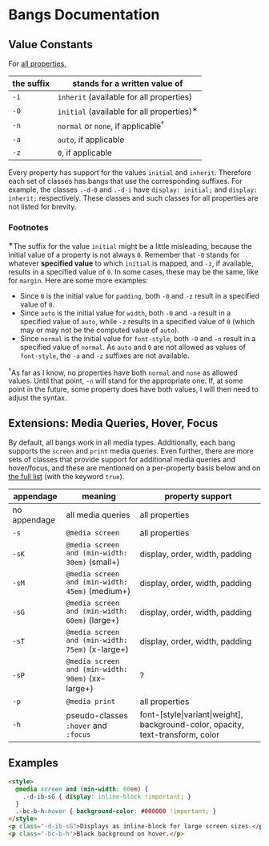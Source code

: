 # Bangs Documentation

## Value Constants

For [all properties](PROPERTIES.md),

the suffix | stands for a written value of
---------- | -----------------------------
`-i`       | `inherit` (available for all properties)
`-0`       | `initial` (available for all properties)<sup>&lowast;</sup>
`-n`       | `normal` or `none`, if applicable<sup>&dagger;</sup>
`-a`       | `auto`, if applicable
`-z`       | `0`, if applicable

Every property has support for the values `initial` and `inherit`. Therefore each set of classes
has bangs that use the corresponding suffixes.
For example, the classes `.-d-0` and `.-d-i` have `display: initial;` and `display: inherit;` respectively.
These classes and such classes for all properties are not listed for brevity.

### Footnotes

<sup>&lowast;</sup>The suffix for the value `initial` might be a little misleading, because the
initial value of a property
is not always `0`. Remember that `-0` stands for whatever **specified value** to which `initial` is mapped,
and `-z`, if available, results in a specified value of `0`.
In some cases, these may be the same, like for `margin`. Here are some more examples:

- Since `0` is the initial value for `padding`, both `-0` and `-z` result in a specified value of `0`.
- Since `auto` is the initial value for `width`, both `-0` and `-a` result in a specified value of `auto`,
  while `-z` results in a specified value of `0` (which may or may not be the computed value of `auto`).
- Since `normal` is the initial value for `font-style`, both `-0` and `-n` result in a specified value of `normal`.
  As `auto` and `0` are not allowed as values of `font-style`, the `-a` and `-z` suffixes are not available.

<sup>&dagger;</sup>As far as I know, no properties have both `normal` and `none` as allowed values.
Until that point, `-n` will stand for the appropriate one. If, at some point in the future, some
property does have both values, I will then need to adjust the syntax.

## Extensions: Media Queries, Hover, Focus

By default, all bangs work in all media types. Additionally, each bang supports the
`screen` and `print` media queries.
Even further, there are more sets of classes that provide support for
additional media queries and hover/focus, and these are mentioned on a per-property basis below
and on [the full list](PROPERTIES.md) (with the keyword `true`).

appendage    | meaning                                           | property support
---------    | -------                                           | ----------------
no appendage | all media queries                                 | all properties
`-s`         | `@media screen`                                   | all properties
`-sK`        | `@media screen and (min-width: 30em)` (small+)    | display, order, width, padding
`-sM`        | `@media screen and (min-width: 45em)` (medium+)   | display, order, width, padding
`-sG`        | `@media screen and (min-width: 60em)` (large+)    | display, order, width, padding
`-sT`        | `@media screen and (min-width: 75em)` (x-large+)  | display, order, width, padding
`-sP`        | `@media screen and (min-width: 90em)` (xx-large+) | ?
`-p`         | `@media print`                                    | all properties
`-h`         | pseudo-classes `:hover` and `:focus`              | font-[style&#x007c;variant&#x007c;weight], background-color, opacity, text-transform, color

## Examples

```html
<style>
  @media screen and (min-width: 60em) {
    .-d-ib-sG { display: inline-block !important; }
  }
  .-bc-b-h:hover { background-color: #000000 !important; }
</style>
<p class="-d-ib-sG">Displays as inline-block for large screen sizes.</p>
<p class="-bc-b-h">Black background on hover.</p>
```
